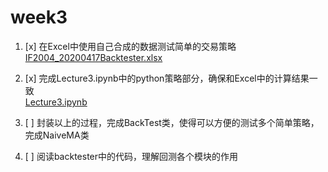 # week3

1. [x] 在Excel中使用自己合成的数据测试简单的交易策略  
   [IF2004_20200417Backtester.xlsx](data/IF2004_20200417Backtester.xlsx)

2. [x] 完成Lecture3.ipynb中的python策略部分，确保和Excel中的计算结果一致  
   [Lecture3.ipynb](Lecture3.ipynb)
3. [ ] 封装以上的过程，完成BackTest类，使得可以方便的测试多个简单策略，完成NaiveMA类
4. [ ] 阅读backtester中的代码，理解回测各个模块的作用
